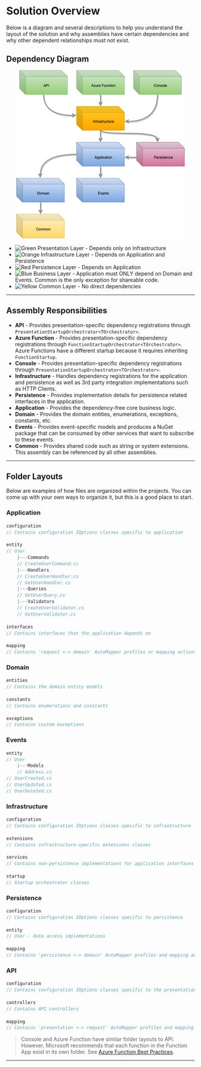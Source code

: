 # Solution Overview

Below is a diagram and several descriptions to help you understand the layout of the solution and why assemblies have certain dependencies and why other dependent relationships must not exist.

## Dependency Diagram

<p align="center">
    <img width="450" height="450" src="./media/dependency_diagram.png" />
</p>

* ![Green](https://via.placeholder.com/30x11/9FD383/9FD383) Presentation Layer - Depends only on Infrastructure
* ![Orange](https://via.placeholder.com/30x11/FFAC08/FFAC08) Infrastructure Layer - Depends on Application and Persistence
* ![Red](https://via.placeholder.com/30x11/D988AB/D988AB) Persistence Layer - Depends on Application
* ![Blue](https://via.placeholder.com/30x11/90B3E6/90B3E6) Business Layer - Application must ONLY depend on Domain and Events. Common is the only exception for shareable code.
* ![Yellow](https://via.placeholder.com/30x11/FFDE79/FFDE79) Common Layer - No direct dependencies

---

## Assembly Responsibilities

* **API** - Provides presentation-specific dependency registrations through `PresentationStartupOrchestrator<TOrchestrator>`.
* **Azure Function** - Provides presentation-specific dependency registrations through `FunctionStartupOrchestrator<TOrchestrator>`. Azure Functions have a different startup because it requires inheriting `FunctionStartup`.
* **Console** - Provides presentation-specific dependency registrations through `PresentationStartupOrchestrator<TOrchestrator>`.
* **Infrastructure** - Handles dependency registrations for the application and persistence as well as 3rd party integration implementations such as HTTP Clients.
* **Persistence** - Provides implementation details for persistence related interfaces in the application.
* **Application** - Provides the dependency-free core business logic.
* **Domain** - Provides the domain entities, enumerations, exceptions, constants, etc.
* **Events** - Provides event-specific models and produces a NuGet package that can be consumed by other services that want to subscribe to these events.
* **Common** - Provides shared code such as string or system extensions. This assembly can be referenced by all other assemblies.

---

## Folder Layouts

Below are examples of how files are organized within the projects. You can come up with your own ways to organize it, but this is a good place to start.

### Application

```csharp
configuration
// Contains configuration IOptions classes specific to application

entity
// User
    |---Commands
    // CreateUserCommand.cs
    |---Handlers
    // CreateUserHandler.cs
    // GetUserHandler.cs
    |---Queries
    // GetUserQuery.cs
    |---Validators
    // CreateUserValidator.cs
    // GetUserValidator.cs

interfaces
// Contains interfaces that the application depends on

mapping
// Contains 'request <-> domain' AutoMapper profiles or mapping actions
```

### Domain

```csharp
entities
// Contains the domain entity models

constants
// Contains enumerations and constants

exceptions
// Contains custom exceptions
```

### Events

```csharp
entity
// User
    |---Models
    // Address.cs
// UserCreated.cs
// UserUpdated.cs
// UserDeleted.cs
```

### Infrastructure

```csharp
configuration
// Contains configuration IOptions classes specific to infrastructure

extensions
// Contains infrastructure-specific extensions classes

services
// Contains non-persistence implementations for application interfaces

startup
// Startup orchestrator classes
```

### Persistence

```csharp
configuration
// Contains configuration IOptions classes specific to persistence

entity
// User - data access implementations

mapping
// Contains 'persistence <-> domain' AutoMapper profiles and mapping actions
```

### API

```csharp
configuration
// Contains configuration IOptions classes specific to the presentation

controllers
// Contains API controllers

mapping
// Contains 'presentation <-> request' AutoMapper profiles and mapping actions

```

> Console and Azure Function have similar folder layouts to API. However, Microsoft recommends that each function in the Function App exist in its own folder. See [Azure Function Best Practices](https://docs.microsoft.com/en-us/azure/azure-functions/functions-best-practices).
---